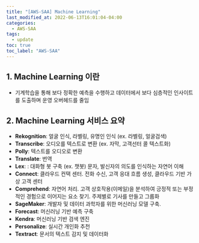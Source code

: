 ```yaml
---
title: "[AWS-SAA] Machine Learning"
last_modified_at: 2022-06-13T16:01:04-04:00
categories:
  - AWS-SAA
tags:
  - update
toc: true
toc_label: "AWS-SAA"
---
```


## 1. Machine Learning 이란
- 기계학습을 통해 보다 정확한 예측을 수행하고 데이터에서 보다 심층적인 인사이트를 도출하며 운영 오버헤드를 줄임

## 2. Machine Learning 서비스 요약
- **Rekognition**: 얼굴 인식, 라벨링, 유명인 인식 (ex. 라벨링, 얼굴검색)
- **Transcribe**: 오디오를 텍스트로 변환 (ex. 자막, 고객선터 콜 텍스트화) 
- **Polly**: 텍스트를 오디오로 변환
- **Translate**: 번역 
- **Lex**: : 대화형 봇 구축 (ex. 챗봇) 문자, 발신자의 의도를 인식하는 자연어 이해
- **Connect**: 클라우드 컨택 센터. 전화 수신, 고객 응대 흐름 생성, 클라우드 기반 가상 고객 센터
- **Comprehend**: 자연어 처리. 고객 상호작용(이메일)을 분석하여 긍정적 또는 부정적인 경험으로 이어지는 요소 찾기. 주제별로 기사를 만들고 그룹화
- **SageMaker**: 개발자 및 데이터 과학자를 위한 머신러닝 모델 구축. 
- **Forecast**: 머신러닝 기반 예측 구축
- **Kendra**: 머신러닝 기반 검색 엔진
- **Personalize**: 실시간 개인화 추천
- **Textract**: 문서의 텍스트 감지 및 데이터화
